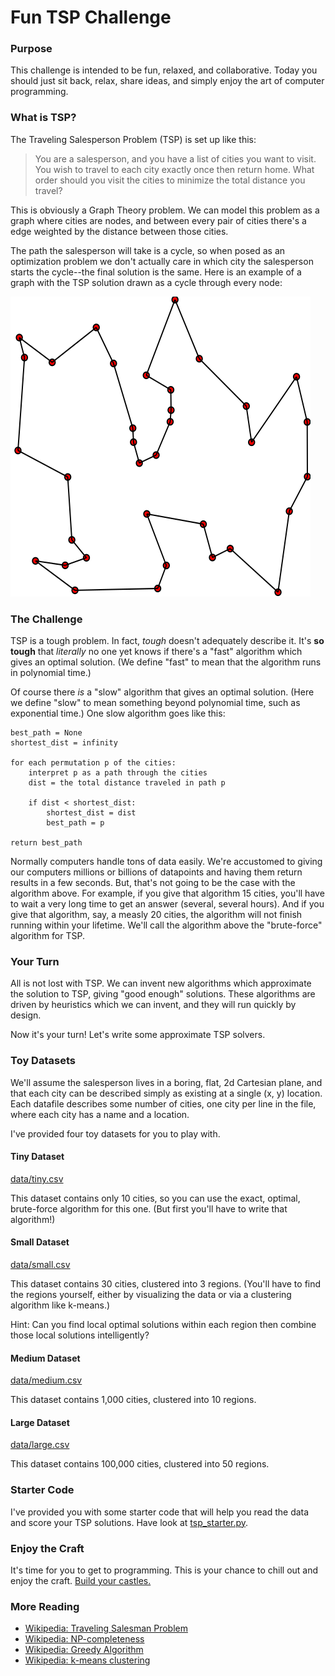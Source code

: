 # Fun TSP Challenge

### Purpose

This challenge is intended to be fun, relaxed, and collaborative. Today you should just sit back, relax, share ideas, and simply enjoy the art of computer programming.

### What is TSP?

The Traveling Salesperson Problem (TSP) is set up like this:

> You are a salesperson, and you have a list of cities you want to visit. You wish to travel to each city exactly once then return home. What order should you visit the cities to minimize the total distance you travel?

This is obviously a Graph Theory problem. We can model this problem as a graph where cities are nodes, and between every pair of cities there's a edge weighted by the distance between those cities.

The path the salesperson will take is a cycle, so when posed as an optimization problem we don't actually care in which city the salesperson starts the cycle--the final solution is the same. Here is an example of a graph with the TSP solution drawn as a cycle through every node:

![TSP Example with Solution (ref: https://commons.wikimedia.org/wiki/File:GLPK_solution_of_a_travelling_salesman_problem.svg)](images/tsp_example.png)

### The Challenge

TSP is a tough problem. In fact, _tough_ doesn't adequately describe it. It's **so tough** that _literally_ no one yet knows if there's a "fast" algorithm which gives an optimal solution. (We define "fast" to mean that the algorithm runs in polynomial time.)

Of course there _is_ a "slow" algorithm that gives an optimal solution. (Here we define "slow" to mean something beyond polynomial time, such as exponential time.) One slow algorithm goes like this:

```
best_path = None
shortest_dist = infinity

for each permutation p of the cities:
    interpret p as a path through the cities
    dist = the total distance traveled in path p

    if dist < shortest_dist:
        shortest_dist = dist
        best_path = p

return best_path
```

Normally computers handle tons of data easily. We're accustomed to giving our computers millions or billions of datapoints and having them return results in a few seconds. But, that's not going to be the case with the algorithm above. For example, if you give that algorithm 15 cities, you'll have to wait a very long time to get an answer (several, several hours). And if you give that algorithm, say, a measly 20 cities, the algorithm will not finish running within your lifetime. We'll call the algorithm above the "brute-force" algorithm for TSP.

### Your Turn

All is not lost with TSP. We can invent new algorithms which approximate the solution to TSP, giving "good enough" solutions. These algorithms are driven by heuristics which we can invent, and they will run quickly by design.

Now it's your turn! Let's write some approximate TSP solvers.

### Toy Datasets

We'll assume the salesperson lives in a boring, flat, 2d Cartesian plane, and that each city can be described simply as existing at a single (x, y) location. Each datafile describes some number of cities, one city per line in the file, where each city has a name and a location.

I've provided four toy datasets for you to play with.

#### Tiny Dataset

[data/tiny.csv](data/tiny.csv)

This dataset contains only 10 cities, so you can use the exact, optimal, brute-force algorithm for this one. (But first you'll have to write that algorithm!)

#### Small Dataset

[data/small.csv](data/small.csv)

This dataset contains 30 cities, clustered into 3 regions. (You'll have to find the regions yourself, either by visualizing the data or via a clustering algorithm like k-means.)

Hint: Can you find local optimal solutions within each region then combine those local solutions intelligently?

#### Medium Dataset

[data/medium.csv](data/medium.csv)

This dataset contains 1,000 cities, clustered into 10 regions.

#### Large Dataset

[data/large.csv](data/large.csv)

This dataset contains 100,000 cities, clustered into 50 regions.

### Starter Code

I've provided you with some starter code that will help you read the data and score your TSP solutions. Have look at [tsp_starter.py](tsp_starter.py).

### Enjoy the Craft

It's time for you to get to programming. This is your chance to chill out and enjoy the craft. [Build your castles.](https://gist.github.com/acu192/44582a272508c69541867f371490df25)

### More Reading

- [Wikipedia: Traveling Salesman Problem](https://en.wikipedia.org/wiki/Travelling_salesman_problem)
- [Wikipedia: NP-completeness](https://en.wikipedia.org/wiki/NP-completeness)
- [Wikipedia: Greedy Algorithm](https://en.wikipedia.org/wiki/Greedy_algorithm)
- [Wikipedia: k-means clustering](https://en.wikipedia.org/wiki/K-means_clustering)
